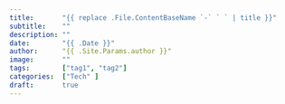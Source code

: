 ```yaml
---
title:       "{{ replace .File.ContentBaseName `-` ` ` | title }}"
subtitle:    ""
description: ""
date:        "{{ .Date }}"
author:      "{{ .Site.Params.author }}"
image:       ""
tags:        ["tag1", "tag2"]
categories:  ["Tech" ]
draft:       true
---
```

